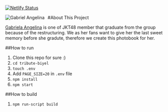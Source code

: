 [![Netlify Status](https://api.netlify.com/api/v1/badges/98f89750-1c32-4fef-9c9f-db6eef4df63f/deploy-status)](https://app.netlify.com/sites/gabriel-angelina/deploys)

#About This Project
<img src="https://upload.wikimedia.org/wikipedia/commons/thumb/f/fc/Gabriel_Angelina_at_JKT48_Team_T_Circus_Part_3_Bandung.jpg/898px-Gabriel_Angelina_at_JKT48_Team_T_Circus_Part_3_Bandung.jpg"
     alt="Gabriel Angelina"
     style="float: left; margin-right: 10px;" />

[Gabriela Angelina](http://stage48.net/wiki/index.php/Gabriel_Angelina) is one of JKT48 member that graduate from the group because of the restructuring. We as her fans want to give her the last sweet memory before she gradute, therefore we create this photobook for her.

##How to run
1. Clone this repo for sure :)
2. `cd tribute-biyel`
3. `touch .env`
4. Add `PAGE_SIZE=20` in `.env` file
5. `npm install`
6. `npm start`

##How to build
1. `npm run-script build`